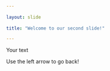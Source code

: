 ```yaml
---
	
layout: slide
	
title: "Welcome to our second slide!"

---
```

	
Your text
	
Use the left arrow to go back!

